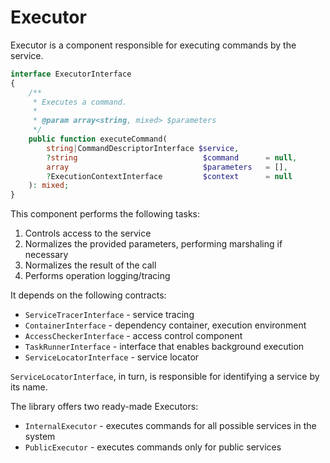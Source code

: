 # Executor

Executor is a component responsible for executing commands by the service.

```php
interface ExecutorInterface
{
    /**
     * Executes a command.
     *
     * @param array<string, mixed> $parameters
     */
    public function executeCommand(
        string|CommandDescriptorInterface $service,
        ?string                            $command      = null,
        array                              $parameters   = [],
        ?ExecutionContextInterface         $context      = null
    ): mixed;
}
```

This component performs the following tasks:

1. Controls access to the service
2. Normalizes the provided parameters, performing marshaling if necessary
3. Normalizes the result of the call
4. Performs operation logging/tracing

It depends on the following contracts:

* `ServiceTracerInterface`      - service tracing
* `ContainerInterface`          - dependency container, execution environment
* `AccessCheckerInterface`      - access control component
* `TaskRunnerInterface`         - interface that enables background execution
* `ServiceLocatorInterface`     - service locator

`ServiceLocatorInterface`, in turn, is responsible for identifying a service by its name.

The library offers two ready-made Executors:

* `InternalExecutor` - executes commands for all possible services in the system
* `PublicExecutor` - executes commands only for public services